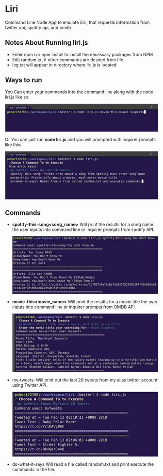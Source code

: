 # Liri

Command Line Node App to emulate Siri, that requests information from twitter api, spotify api, and omdb

## Notes About Running liri.js 
 * Enter npm i or npm install to install the necessary packages from NPM
 * Edit random.txt if other commands are desired from file
 * log.txt will appear in directory where liri.js is located

## Ways to run 
 
 You Can enter your commands into the command line along with the node liri.js like so:
 
 ![cli snippet](/README_images/commandLine.png)

 Or You can just run **node liri.js** and you will prompted with inquirer prompts like this: 

  ![inquier prompts](/README_images/Inquirer_Image.png)

## Commands 

 * **spotify-this-song<song_name>** 
   Will print the results for a song name the user inputs into command line or inquirer prompts from spotify API. 

   ![spotify this](/README_images/spotify-this.png)
 * **movie-this<movie_name>** 
	Will print the results for a movie title the user inputs into command line or inquirer prompts from OMDB API. 

	![movie this](/README_images/movie-this.png)
 * my-tweets: 
 	Will print out the last 20 tweets from my alias twitter account using Twitter API.

 	![my tweets](/README_images/my-tweets.png)
 * do-what-it-says
 	Will read a file called random.txt and print execute the commands in the file. 
